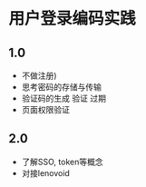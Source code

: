# 用户登录编码实践

## 1.0
- 不做注册)
- 思考密码的存储与传输
- 验证码的生成 验证 过期
- 页面权限验证

## 2.0
- 了解SSO, token等概念
- 对接lenovoid
